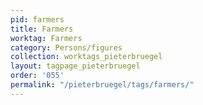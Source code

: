 ```yaml
---
pid: farmers
title: Farmers
worktag: Farmers
category: Persons/figures
collection: worktags_pieterbruegel
layout: tagpage_pieterbruegel
order: '055'
permalink: "/pieterbruegel/tags/farmers/"
---
```

